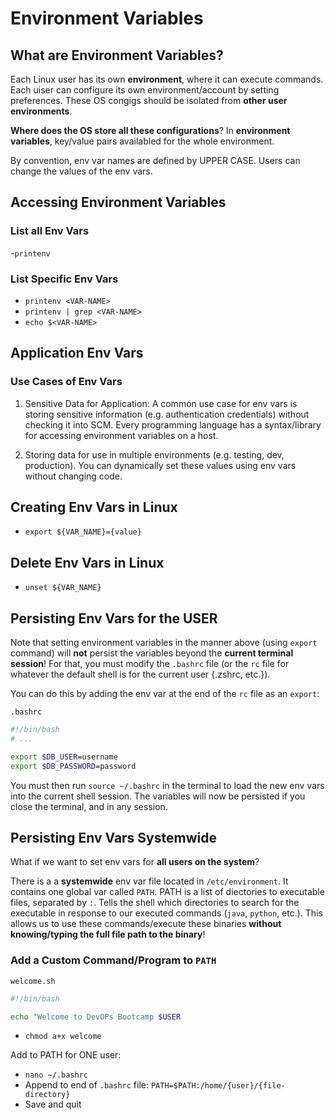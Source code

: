 # Environment Variables

## What are Environment Variables?

Each Linux user has its own **environment**, where it can execute commands. Each
uiser can configure its own environment/account by setting preferences. These OS
congigs should be isolated from **other user environments**.

**Where does the OS store all these configurations**? In **environment
variables**, key/value pairs availabled for the whole environment.

By convention, env var names are defined by UPPER CASE. Users can change the
values of the env vars.

## Accessing Environment Variables

### List all Env Vars

-`printenv`

### List Specific Env Vars

- `printenv <VAR-NAME>`
- `printenv | grep <VAR-NAME>`
- `echo $<VAR-NAME>`

## Application Env Vars

### Use Cases of Env Vars

1. Sensitive Data for Application: A common use case for env vars is storing
   sensitive information (e.g. authentication credentials) without checking it
   into SCM. Every programming language has a syntax/library for accessing
   environment variables on a host.

2. Storing data for use in multiple environments (e.g. testing, dev,
   production). You can dynamically set these values using env vars without
   changing code.

## Creating Env Vars in Linux

- `export ${VAR_NAME}={value}`

## Delete Env Vars in Linux

- `unset ${VAR_NAME}`

## Persisting Env Vars for the USER

Note that setting environment variables in the manner above (using `export`
command) will **not** persist the variables beyond the **current terminal
session**! For that, you must modify the `.bashrc` file (or the `rc` file for
whatever the default shell is for the current user {.zshrc, etc.}).

You can do this by adding the env var at the end of the `rc` file as an
`export`:

`.bashrc`

```sh
#!/bin/bash
# ...

export $DB_USER=username
export $DB_PASSWORD=password
```

You must then run `source ~/.bashrc` in the terminal to load the new env vars
into the current shell session. The variables will now be persisted if you close
the terminal, and in any session.

## Persisting Env Vars Systemwide

What if we want to set env vars for **all users on the system**?

There is a a **systemwide** env var file located in `/etc/environment`. It
contains one global var called `PATH`. PATH is a list of diectories to
executable files, separated by `:`. Tells the shell which directories to search
for the executable in response to our executed commands (`java`, `python`,
etc.). This allows us to use these commands/execute these binaries **without
knowing/typing the full file path to the binary**!

### Add a Custom Command/Program to `PATH`

`welcome.sh`

```sh
#!/bin/bash

echo "Welcome to DevOPs Bootcamp $USER
```

- `chmod a+x welcome`

Add to PATH for ONE user:

- `nano ~/.bashrc`
- Append to end of `.bashrc` file: `PATH=$PATH:/home/{user}/{file-directory}`
- Save and quit
